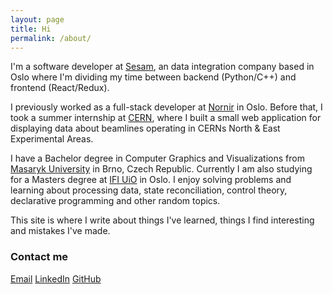 ```yaml
---
layout: page
title: Hi
permalink: /about/
---
```


I'm a software developer at [Sesam](https://sesam.io/), an data integration company based in Oslo where I'm dividing my time between backend (Python/C++) and frontend (React/Redux).

I previously worked as a full-stack developer at [Nornir](https://nornir.io/) in Oslo. Before that, I took a summer internship at [CERN](https://home.cern/), where I built a small web application for displaying data about beamlines operating in CERNs North & East Experimental Areas.

I have a Bachelor degree in Computer Graphics and Visualizations from [Masaryk University](https://www.muni.cz/en) in Brno, Czech Republic. Currently I am also studying for a Masters degree at [IFI UiO](https://www.mn.uio.no/ifi/english/) in Oslo. I enjoy solving problems and learning about processing data, state reconciliation, control theory, declarative programming and other random topics.

This site is where I write about things I've learned, things I find interesting and mistakes I've made.

### Contact me

[Email](mailto:branislavjenco@gmail.com)
[LinkedIn](https://www.linkedin.com/in/branislavjenco/)
[GitHub](https://github.com/branislavjenco)
